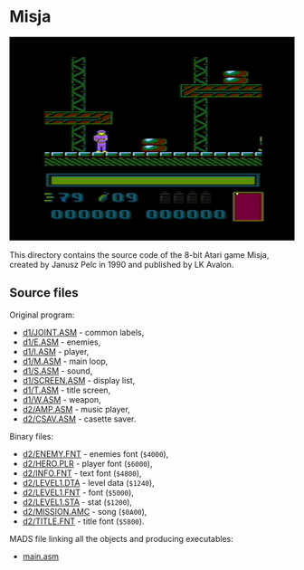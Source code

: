 # Misja

![Misja](img/misja.png)

This directory contains the source code of the 8-bit Atari game Misja, created by Janusz Pelc in 1990 and published by LK Avalon.

## Source files

Original program:

* [d1/JOINT.ASM](d1/JOINT.ASM) - common labels,
* [d1/E.ASM](d1/E.ASM) - enemies,
* [d1/I.ASM](d1/I.ASM) - player,
* [d1/M.ASM](d1/M.ASM) - main loop,
* [d1/S.ASM](d1/S.ASM) - sound,
* [d1/SCREEN.ASM](d1/SCREEN.ASM) - display list,
* [d1/T.ASM](d1/T.ASM) - title screen,
* [d1/W.ASM](d1/W.ASM) - weapon,
* [d2/AMP.ASM](d1/AMP.ASM) - music player,
* [d2/CSAV.ASM](d1/CSAV.ASM) - casette saver.

Binary files:

* [d2/ENEMY.FNT](d2/ENEMY.FNT) - enemies font (`$4000`),
* [d2/HERO.PLR](d2/HERO.PLR) - player font (`$6000`),
* [d2/INFO.FNT](d2/INFO.FNT) - text font (`$4800`),
* [d2/LEVEL1.DTA](d2/LEVEL1.DTA) - level data (`$1240`),
* [d2/LEVEL1.FNT](d2/LEVEL1.FNT) - font (`$5000`),
* [d2/LEVEL1.STA](d2/LEVEL1.STA) - stat (`$1200`),
* [d2/MISSION.AMC](d2/MISSION.AMC) - song (`$0A00`),
* [d2/TITLE.FNT](d2/TITLE.FNT) - title font (`$5800`).

MADS file linking all the objects and producing executables:

* [main.asm](main.asm)
